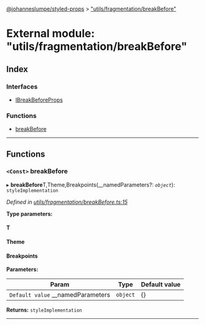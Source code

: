 [@johanneslumpe/styled-props](../README.md) > ["utils/fragmentation/breakBefore"](../modules/_utils_fragmentation_breakbefore_.md)

# External module: "utils/fragmentation/breakBefore"

## Index

### Interfaces

* [IBreakBeforeProps](../interfaces/_utils_fragmentation_breakbefore_.ibreakbeforeprops.md)

### Functions

* [breakBefore](_utils_fragmentation_breakbefore_.md#breakbefore)

---

## Functions

<a id="breakbefore"></a>

### `<Const>` breakBefore

▸ **breakBefore**T,Theme,Breakpoints(__namedParameters?: *`object`*): `styleImplementation`

*Defined in [utils/fragmentation/breakBefore.ts:15](https://github.com/johanneslumpe/styled-props/blob/3abf398/src/utils/fragmentation/breakBefore.ts#L15)*

**Type parameters:**

#### T 
#### Theme 
#### Breakpoints 
**Parameters:**

| Param | Type | Default value |
| ------ | ------ | ------ |
| `Default value` __namedParameters | `object` |  {} |

**Returns:** `styleImplementation`

___

